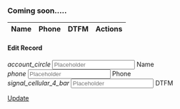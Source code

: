 ---
---

### Coming soon.....

<table class="table striped">
<thead>
<tr>
<th>Name</th>
<th>Phone</th>
<th>DTFM</th>
<th>Actions</th>
</tr>
</thead>

<tbody>
</tbody>
</table>

<!-- Modal Structure -->
<div id="modal1" class="modal modal-fixed-footer">
<div class="modal-content">
<h4>Edit Record</h4>
<div class="row">
<form class="col s12">
<div class="row">
<div class="input-field col s6">
<i class="material-icons prefix">account_circle</i>
<input placeholder="Placeholder" id="name" type="text" class="validate">
<label for="name">Name</label>
</div>
</div>
<div class="row">
<div class="input-field col s12">
<i class="material-icons prefix">phone</i>
<input id="phone" placeholder="Placeholder" type="tel" class="validate">
<label for="phone">Phone</label>
</div>
</div>
<div class="row">
<div class="input-field col s12">
<i class="material-icons prefix">signal_cellular_4_bar</i>
<input id="dtmf" placeholder="Placeholder" type="number" class="validate">
<label for="dtmf">DTFM</label>
</div>
</div>
</form>
</div>
</div>
<div class="modal-footer">
<a href="#!" class="modal-action modal-close waves-effect waves-green btn-flat ">Update</a>
</div>
</div>

<script>
var data = [{
"id": 1,
"Name": "Kamba",
"Phone": "30-(541)656-1685",
"DTMF": 757
}, {
"id": 2,
"Name": "Feedmix",
"Phone": "967-(362)975-4248",
"DTMF": 198
}, {
"id": 3,
"Name": "Thoughtstorm",
"Phone": "358-(619)930-2339",
"DTMF": 252
}, {
"id": 4,
"Name": "Shufflebeat",
"Phone": "86-(776)437-7364",
"DTMF": 689
}, {
"id": 5,
"Name": "Reallinks",
"Phone": "55-(689)180-3162",
"DTMF": 173
}, {
"id": 6,
"Name": "Digitube",
"Phone": "1-(504)256-2986",
"DTMF": 799
}, {
"id": 7,
"Name": "Nlounge",
"Phone": "62-(928)582-6766",
"DTMF": 477
}, {
"id": 8,
"Name": "Aimbu",
"Phone": "33-(573)429-4209",
"DTMF": 445
}, {
"id": 9,
"Name": "Mydo",
"Phone": "370-(167)136-2174",
"DTMF": 854
}, {
"id": 10,
"Name": "Tagcat",
"Phone": "46-(159)429-8509",
"DTMF": 859
}];
$(document).ready(function(){
// the "href" attribute of the modal trigger must specify the modal ID that wants to be triggered
$('.modal').modal();

Materialize.updateTextFields();
});
/* 
Dynamic creation of table is not the best practice...
Better way to clone existing table and fill it with data.
*/
$(data).each(function(i, elem) {
$('.table').append('<tr><td>' + elem['Name'] +
'</td><td>' + elem['Phone'] + '</td><td>' +
elem['DTMF'] + '</td><td>' +
'\
<a href="#edit=' + elem['id'] + '"data-target="modal1" class="btn-floating waves-effect waves-light orange btn modal-trigger hoverable"><i class="material-icons">edit</i>\
</a> \
<a href="#delete=' + elem['id'] + '" class="btn-floating waves-effect waves-light red hoverable"><i class="material-icons">delete</i>\
</a> \
         </td></tr>')
});

$('.btn-floating.orange').on('click', function(){
console.log('Orange');
$('#modal1').modal('open');
// Get all TD from the cliked Button
var td = $(this).parents('tr').find('td:lt(3)');
// $td.each(function(i){
// Only the $() makes this td Object of DOM
$('#name').val($(td[0]).text());
$('#phone').val($(td[1]).text());
$('#dtmf').val($(td[2]).text());
// })
});

// Delete Button Done!!!
$('.btn-floating.red').on('click', function(){
$(this).parents('tr').remove();
})

</script>
